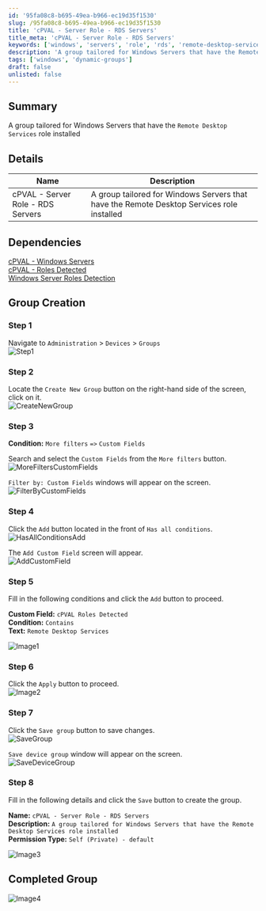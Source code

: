 ```yaml
---
id: '95fa08c8-b695-49ea-b966-ec19d35f1530'
slug: /95fa08c8-b695-49ea-b966-ec19d35f1530
title: 'cPVAL - Server Role - RDS Servers'
title_meta: 'cPVAL - Server Role - RDS Servers'
keywords: ['windows', 'servers', 'role', 'rds', 'remote-desktop-services']
description: 'A group tailored for Windows Servers that have the Remote Desktop Services role installed'
tags: ['windows', 'dynamic-groups']
draft: false
unlisted: false
---
```


## Summary

A group tailored for Windows Servers that have the `Remote Desktop Services` role installed

## Details

| Name       | Description |
| ---------- | ----------- |
| cPVAL - Server Role - RDS Servers | A group tailored for Windows Servers that have the Remote Desktop Services role installed |

## Dependencies

[cPVAL - Windows Servers](./cpval-windows-servers.md)  
[cPVAL - Roles Detected](../custom-fields/cpval-roles-detected.md)  
[Windows Server Roles Detection](../automations/windows-server-roles-detection.md)

## Group Creation

### Step 1

Navigate to `Administration` > `Devices` > `Groups`  
![Step1](../../../static/img/ninja-one-groups-common-screenshots/step1.png)

### Step 2

Locate the `Create New Group` button on the right-hand side of the screen, click on it.  
![CreateNewGroup](../../../static/img/ninja-one-groups-common-screenshots/createnewgroup.png)

### Step 3

**Condition:** `More filters` `=>` `Custom Fields`

Search and select the `Custom Fields` from the `More filters` button.  
![MoreFiltersCustomFields](../../../static/img/ninja-one-groups-common-screenshots/morefilterscustomfields.png)

`Filter by: Custom Fields` windows will appear on the screen.  
![FilterByCustomFields](../../../static/img/ninja-one-groups-common-screenshots/filterbycustomfields.png)

### Step 4

Click the `Add` button located in the front of `Has all conditions`.  
![HasAllConditionsAdd](../../../static/img/ninja-one-groups-common-screenshots/hasallconditionsadd.png)

The `Add Custom Field` screen will appear.  
![AddCustomField](../../../static/img/ninja-one-groups-common-screenshots/addcustomfield.png)

### Step 5

Fill in the following conditions and click the `Add` button to proceed.  

**Custom Field:** `cPVAL Roles Detected`  
**Condition:** `Contains`  
**Text:** `Remote Desktop Services`  

![Image1](../../../static/img/ninja-one-groups-cpval-server-role-rds-servers/image1.png)

### Step 6

Click the `Apply` button to proceed.  
![Image2](../../../static/img/ninja-one-groups-cpval-server-role-rds-servers/image2.png)

### Step 7

Click the `Save group` button to save changes.  
![SaveGroup](../../../static/img/ninja-one-groups-common-screenshots/savegroup.png)

`Save device group` window will appear on the screen.  
![SaveDeviceGroup](../../../static/img/ninja-one-groups-common-screenshots/savedevicegroup.png)

### Step 8

Fill in the following details and click the `Save` button to create the group.

**Name:** `cPVAL - Server Role - RDS Servers`  
**Description:** `A group tailored for Windows Servers that have the Remote Desktop Services role installed`  
**Permission Type:** `Self (Private) - default`

![Image3](../../../static/img/ninja-one-groups-cpval-server-role-rds-servers/image3.png)

## Completed Group

![Image4](../../../static/img/ninja-one-groups-cpval-server-role-rds-servers/image4.png)